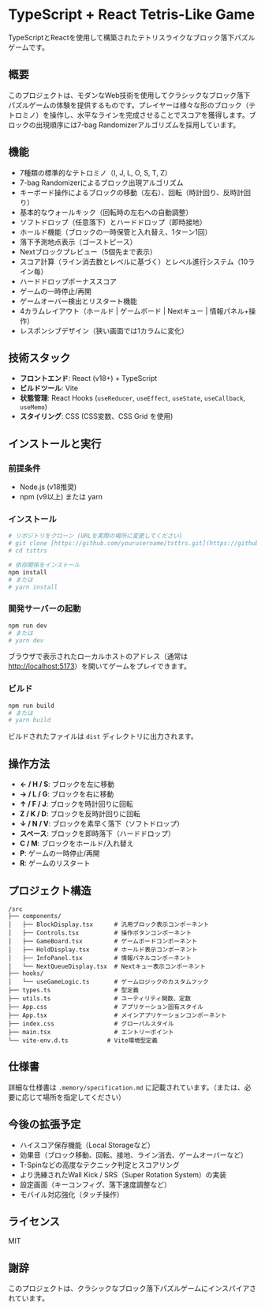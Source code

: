 # TypeScript + React Tetris-Like Game

TypeScriptとReactを使用して構築されたテトリスライクなブロック落下パズルゲームです。

## 概要

このプロジェクトは、モダンなWeb技術を使用してクラシックなブロック落下パズルゲームの体験を提供するものです。プレイヤーは様々な形のブロック（テトロミノ）を操作し、水平なラインを完成させることでスコアを獲得します。ブロックの出現順序には7-bag Randomizerアルゴリズムを採用しています。

## 機能

-   7種類の標準的なテトロミノ（I, J, L, O, S, T, Z）
-   7-bag Randomizerによるブロック出現アルゴリズム
-   キーボード操作によるブロックの移動（左右）、回転（時計回り、反時計回り）
-   基本的なウォールキック（回転時の左右への自動調整）
-   ソフトドロップ（任意落下）とハードドロップ（即時接地）
-   ホールド機能（ブロックの一時保管と入れ替え、1ターン1回）
-   落下予測地点表示（ゴーストピース）
-   Nextブロックプレビュー（5個先まで表示）
-   スコア計算（ライン消去数とレベルに基づく）とレベル進行システム（10ライン毎）
-   ハードドロップボーナススコア
-   ゲームの一時停止/再開
-   ゲームオーバー検出とリスタート機能
-   4カラムレイアウト（ホールド | ゲームボード | Nextキュー | 情報パネル+操作）
-   レスポンシブデザイン（狭い画面では1カラムに変化）

## 技術スタック

-   **フロントエンド**: React (v18+) + TypeScript
-   **ビルドツール**: Vite
-   **状態管理**: React Hooks (`useReducer`, `useEffect`, `useState`, `useCallback`, `useMemo`)
-   **スタイリング**: CSS (CSS変数、CSS Grid を使用)

## インストールと実行

### 前提条件

-   Node.js (v18推奨)
-   npm (v9以上) または yarn

### インストール

```bash
# リポジトリをクローン (URLを実際の場所に変更してください)
# git clone [https://github.com/yourusername/tsttrs.git](https://github.com/yourusername/tsttrs.git)
# cd tsttrs

# 依存関係をインストール
npm install
# または
# yarn install
````

### 開発サーバーの起動

```bash
npm run dev
# または
# yarn dev
```

ブラウザで表示されたローカルホストのアドレス（通常は [http://localhost:5173](https://www.google.com/search?q=http://localhost:5173)）を開いてゲームをプレイできます。

### ビルド

```bash
npm run build
# または
# yarn build
```

ビルドされたファイルは `dist` ディレクトリに出力されます。

## 操作方法

  - **← / H / S**: ブロックを左に移動
  - **→ / L / G**: ブロックを右に移動
  - **↑ / F / J**: ブロックを時計回りに回転
  - **Z / K / D**: ブロックを反時計回りに回転
  - **↓ / N / V**: ブロックを素早く落下（ソフトドロップ）
  - **スペース**: ブロックを即時落下（ハードドロップ）
  - **C / M**: ブロックをホールド/入れ替え
  - **P**: ゲームの一時停止/再開
  - **R**: ゲームのリスタート

## プロジェクト構造

```
/src
├── components/
│   ├── BlockDisplay.tsx      # 汎用ブロック表示コンポーネント
│   ├── Controls.tsx          # 操作ボタンコンポーネント
│   ├── GameBoard.tsx         # ゲームボードコンポーネント
│   ├── HoldDisplay.tsx       # ホールド表示コンポーネント
│   ├── InfoPanel.tsx         # 情報パネルコンポーネント
│   └── NextQueueDisplay.tsx  # Nextキュー表示コンポーネント
├── hooks/
│   └── useGameLogic.ts       # ゲームロジックのカスタムフック
├── types.ts                  # 型定義
├── utils.ts                  # ユーティリティ関数、定数
├── App.css                   # アプリケーション固有スタイル
├── App.tsx                   # メインアプリケーションコンポーネント
├── index.css                 # グローバルスタイル
├── main.tsx                  # エントリーポイント
└── vite-env.d.ts           # Vite環境型定義
```

## 仕様書

詳細な仕様書は `.memory/specification.md` に記載されています。（または、必要に応じて場所を指定してください）

## 今後の拡張予定

  - ハイスコア保存機能（Local Storageなど）
  - 効果音（ブロック移動、回転、接地、ライン消去、ゲームオーバーなど）
  - T-Spinなどの高度なテクニック判定とスコアリング
  - より洗練されたWall Kick / SRS（Super Rotation System）の実装
  - 設定画面（キーコンフィグ、落下速度調整など）
  - モバイル対応強化（タッチ操作）

## ライセンス

MIT

## 謝辞

このプロジェクトは、クラシックなブロック落下パズルゲームにインスパイアされています。
